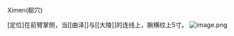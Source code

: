 Ximen(郗穴)

[定位]在前臂掌侧，当[[曲泽]]与[[大陵]]的连线上，腕横纹上5寸。
![image.png](https://picgo18719498306.oss-cn-guangzhou.aliyuncs.com/20250423212736515.png)
